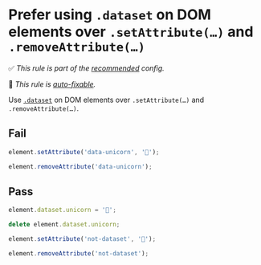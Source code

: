 # Prefer using `.dataset` on DOM elements over `.setAttribute(…)` and `.removeAttribute(…)`

✅ *This rule is part of the [recommended](https://github.com/sindresorhus/eslint-plugin-unicorn#recommended-config) config.*

🔧 *This rule is [auto-fixable](https://eslint.org/docs/user-guide/command-line-interface#fixing-problems).*

Use [`.dataset`](https://developer.mozilla.org/en-US/docs/Web/API/HTMLElement/dataset) on DOM elements over `.setAttribute(…)` and `.removeAttribute(…)`.

## Fail

```js
element.setAttribute('data-unicorn', '🦄');
```

```js
element.removeAttribute('data-unicorn');
```

## Pass

```js
element.dataset.unicorn = '🦄';
```

```js
delete element.dataset.unicorn;
```

```js
element.setAttribute('not-dataset', '🦄');
```

```js
element.removeAttribute('not-dataset');
```
